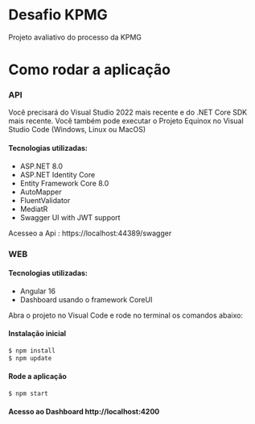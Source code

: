 # Desafio KPMG
Projeto avaliativo do processo da KPMG

# Como rodar a aplicação

### API
Você precisará do Visual Studio 2022 mais recente e do .NET Core SDK mais recente.
Você também pode executar o Projeto Equinox no Visual Studio Code (Windows, Linux ou MacOS)

#### Tecnologias utilizadas:
- ASP.NET 8.0
- ASP.NET Identity Core
- Entity Framework Core 8.0
- AutoMapper
- FluentValidator
- MediatR
- Swagger UI with JWT support

Acesseo a Api : https://localhost:44389/swagger

### WEB

#### Tecnologias utilizadas:
- Angular 16
- Dashboard usando o framework CoreUI

Abra o projeto no Visual Code e rode no terminal os comandos abaixo:

#### Instalação inicial
``` bash
$ npm install
$ npm update
```

#### Rode a aplicação

``` bash
$ npm start
```

#### Acesso ao Dashboard http://localhost:4200
